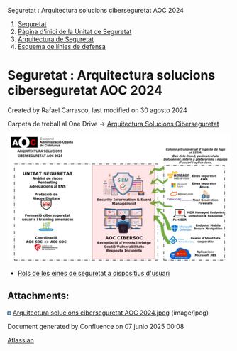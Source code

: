 Seguretat : Arquitectura solucions ciberseguretat AOC 2024  

1.  [Seguretat](index.md)
2.  [Pàgina d'inici de la Unitat de Seguretat](15368362.md)
3.  [Arquitectura de Seguretat](Arquitectura-de-Seguretat_24216213.md)
4.  [Esquema de línies de defensa](24216216.md)

Seguretat : Arquitectura solucions ciberseguretat AOC 2024
==========================================================

Created by Rafael Carrasco, last modified on 30 agosto 2024

Carpeta de treball al One Drive → [Arquitectura Solucions Ciberseguretat](https://llicenciesaoc.sharepoint.com/:f:/s/CiberseguretatAOC/EmlTrWE9nY9JmCArpkgsgVIBCijgipN8sldUFHEjlPIVSA?e=Z8pe5N)

  

![](attachments/100009495/100009496.jpeg)

  

*   [Rols de les eines de seguretat a dispositius d'usuari](113311890.md)

Attachments:
------------

![](images/icons/bullet_blue.gif) [Arquitectura solucions ciberseguretat AOC 2024.jpeg](attachments/100009495/100009496.jpeg) (image/jpeg)  

Document generated by Confluence on 07 junio 2025 00:08

[Atlassian](http://www.atlassian.com/)
